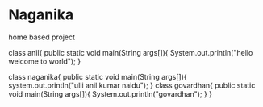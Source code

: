 # Naganika
home based project

class anil{
public static void main(String args[]){
System.out.println("hello welcome to world");
}

class naganika{
public static void main(String args[]){
system.out.println("ulli anil kumar naidu");
}
class govardhan{
public static void main(String args[]){
  System.out.println("govardhan");
  }
  }
